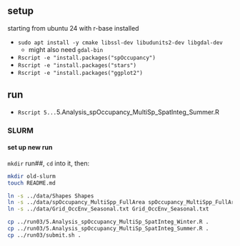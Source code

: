 ## setup
starting from ubuntu 24 with r-base installed
* `sudo apt install -y cmake libssl-dev libudunits2-dev libgdal-dev`
   * might also need `gdal-bin`
* `Rscript -e "install.packages("spOccupancy")`
* `Rscript -e "install.packages("stars")`
* `Rscript -e "install.packages("ggplot2")`

## run
* `Rscript 5...`5.Analysis_spOccupancy_MultiSp_SpatInteg_Summer.R

### SLURM

#### set up new run
`mkdir` run##, `cd` into it, then:

```bash
mkdir old-slurm
touch README.md

ln -s ../data/Shapes Shapes
ln -s ../data/spOccupancy_MultiSpp_FullArea spOccupancy_MultiSpp_FullArea
ln -s ../data/Grid_OccEnv_Seasonal.txt Grid_OccEnv_Seasonal.txt

cp ../run03/5.Analysis_spOccupancy_MultiSp_SpatInteg_Winter.R .
cp ../run03/5.Analysis_spOccupancy_MultiSp_SpatInteg_Summer.R .
cp ../run03/submit.sh .
```
